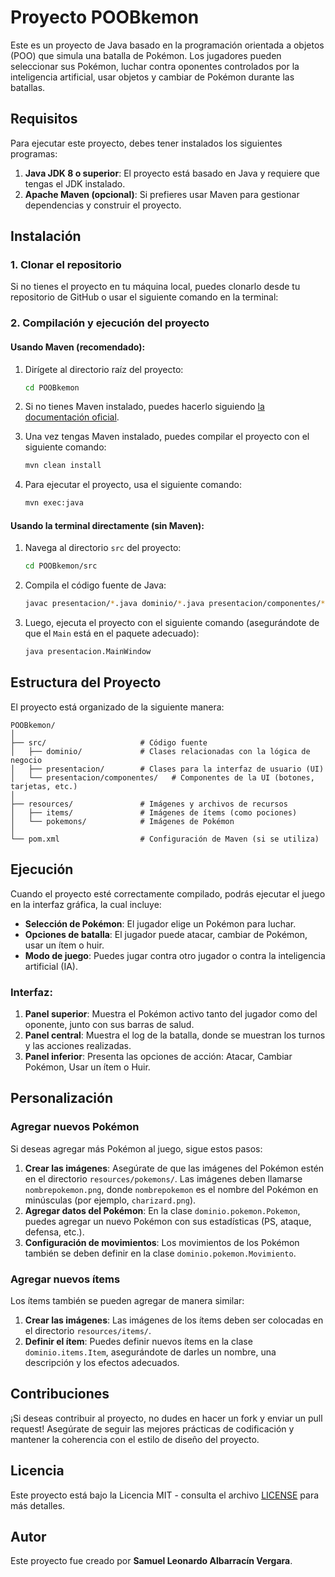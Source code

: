 
# Proyecto POOBkemon

Este es un proyecto de Java basado en la programación orientada a objetos (POO) que simula una batalla de Pokémon. Los jugadores pueden seleccionar sus Pokémon, luchar contra oponentes controlados por la inteligencia artificial, usar objetos y cambiar de Pokémon durante las batallas.

## Requisitos

Para ejecutar este proyecto, debes tener instalados los siguientes programas:

1. **Java JDK 8 o superior**: El proyecto está basado en Java y requiere que tengas el JDK instalado.
2. **Apache Maven (opcional)**: Si prefieres usar Maven para gestionar dependencias y construir el proyecto.

## Instalación

### 1. Clonar el repositorio

Si no tienes el proyecto en tu máquina local, puedes clonarlo desde tu repositorio de GitHub o usar el siguiente comando en la terminal:

### 2. Compilación y ejecución del proyecto

#### Usando Maven (recomendado):
1. Dirígete al directorio raíz del proyecto:
   
   ```bash
   cd POOBkemon
   ```

2. Si no tienes Maven instalado, puedes hacerlo siguiendo [la documentación oficial](https://maven.apache.org/install.html).

3. Una vez tengas Maven instalado, puedes compilar el proyecto con el siguiente comando:

   ```bash
   mvn clean install
   ```

4. Para ejecutar el proyecto, usa el siguiente comando:

   ```bash
   mvn exec:java
   ```

#### Usando la terminal directamente (sin Maven):

1. Navega al directorio `src` del proyecto:

   ```bash
   cd POOBkemon/src
   ```

2. Compila el código fuente de Java:

   ```bash
   javac presentacion/*.java dominio/*.java presentacion/componentes/*.java
   ```

3. Luego, ejecuta el proyecto con el siguiente comando (asegurándote de que el `Main` está en el paquete adecuado):

   ```bash
   java presentacion.MainWindow
   ```

## Estructura del Proyecto

El proyecto está organizado de la siguiente manera:

```
POOBkemon/
│
├── src/                     # Código fuente
│   ├── dominio/             # Clases relacionadas con la lógica de negocio
│   ├── presentacion/        # Clases para la interfaz de usuario (UI)
│   └── presentacion/componentes/   # Componentes de la UI (botones, tarjetas, etc.)
│
├── resources/               # Imágenes y archivos de recursos
│   ├── items/               # Imágenes de ítems (como pociones)
│   └── pokemons/            # Imágenes de Pokémon
│
└── pom.xml                  # Configuración de Maven (si se utiliza)
```

## Ejecución

Cuando el proyecto esté correctamente compilado, podrás ejecutar el juego en la interfaz gráfica, la cual incluye:

- **Selección de Pokémon**: El jugador elige un Pokémon para luchar.
- **Opciones de batalla**: El jugador puede atacar, cambiar de Pokémon, usar un ítem o huir.
- **Modo de juego**: Puedes jugar contra otro jugador o contra la inteligencia artificial (IA).

### Interfaz:

1. **Panel superior**: Muestra el Pokémon activo tanto del jugador como del oponente, junto con sus barras de salud.
2. **Panel central**: Muestra el log de la batalla, donde se muestran los turnos y las acciones realizadas.
3. **Panel inferior**: Presenta las opciones de acción: Atacar, Cambiar Pokémon, Usar un ítem o Huir.

## Personalización

### Agregar nuevos Pokémon

Si deseas agregar más Pokémon al juego, sigue estos pasos:

1. **Crear las imágenes**: Asegúrate de que las imágenes del Pokémon estén en el directorio `resources/pokemons/`. Las imágenes deben llamarse `nombrepokemon.png`, donde `nombrepokemon` es el nombre del Pokémon en minúsculas (por ejemplo, `charizard.png`).
2. **Agregar datos del Pokémon**: En la clase `dominio.pokemon.Pokemon`, puedes agregar un nuevo Pokémon con sus estadísticas (PS, ataque, defensa, etc.).
3. **Configuración de movimientos**: Los movimientos de los Pokémon también se deben definir en la clase `dominio.pokemon.Movimiento`.

### Agregar nuevos ítems

Los ítems también se pueden agregar de manera similar:

1. **Crear las imágenes**: Las imágenes de los ítems deben ser colocadas en el directorio `resources/items/`.
2. **Definir el ítem**: Puedes definir nuevos ítems en la clase `dominio.items.Item`, asegurándote de darles un nombre, una descripción y los efectos adecuados.

## Contribuciones

¡Si deseas contribuir al proyecto, no dudes en hacer un fork y enviar un pull request! Asegúrate de seguir las mejores prácticas de codificación y mantener la coherencia con el estilo de diseño del proyecto.

## Licencia

Este proyecto está bajo la Licencia MIT - consulta el archivo [LICENSE](LICENSE) para más detalles.

## Autor

Este proyecto fue creado por **Samuel Leonardo Albarracín Vergara**.
